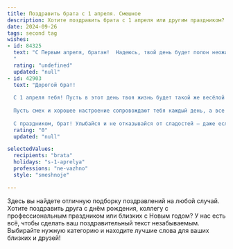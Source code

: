 ```yaml
---
title: Поздравить брата с 1 апреля. Смешное
description: Хотите поздравить брата с 1 апреля или другим праздником? Наш ИИ создаст незабываемое поздравление, а вы обязательно выделитесь среди других.  
date: 2024-09-26
tags: second tag
wishes:
- id: 84325
  text: "С Первым апреля, братан!  Надеюсь, твой день будет полон неожиданных радостей, а не только моих шуток!  Пусть все твои планы рушатся (только в хорошем смысле, конечно!), и пусть удача преследует тебя, как я – с банкой сардин в руках!  Поздравляю!
  "
  rating: "undefined"
  updated: "null"
- id: 42903
  text: "Дорогой брат!
  
  С 1 апреля тебя! Пусть в этот день твоя жизнь будет такой же весёлой и непредсказуемой, как сюрпризы в ящике с кроссвордами! Желаю, чтобы ты не попадал на удочку шуток, а наоборот, стал мастером приколов! Пусть твоя работа приносит только радость, а коллеги пусть радуют шутками на тему, как ты всем нужен!
  
  Пусть смех и хорошее настроение сопровождают тебя каждый день, а все подвохи обходят стороной! Не забывай, что в этом мире лучше быть шутником, чем шутником, который попался на собственный розыгрыш!
  
  С праздником, брат! Улыбайся и не отказывайся от сладостей — даже если за ними прячутся шутки!"
  rating: "0"
  updated: "null"

selectedValues:
  recipients: "brata"
  holidays: "s-1-aprelya"
  professions: "ne-vazhno"
  style: "smeshnoje"

---
```


Здесь вы найдете отличную подборку поздравлений на любой случай. 
Хотите поздравить друга с днём рождения, коллегу с профессиональным праздником или близких с Новым годом? У нас есть всё, чтобы сделать ваш поздравительный текст незабываемым. Выбирайте нужную категорию и находите лучшие слова для ваших близких и друзей!
